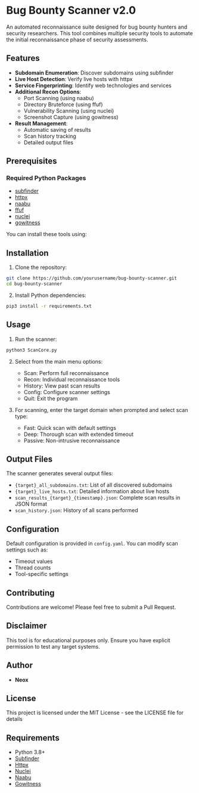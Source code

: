 # Bug Bounty Scanner v2.0

An automated reconnaissance suite designed for bug bounty hunters and security researchers. This tool combines multiple security tools to automate the initial reconnaissance phase of security assessments.

## Features

- **Subdomain Enumeration**: Discover subdomains using subfinder
- **Live Host Detection**: Verify live hosts with httpx
- **Service Fingerprinting**: Identify web technologies and services
- **Additional Recon Options**:
  - Port Scanning (using naabu)
  - Directory Bruteforce (using ffuf)
  - Vulnerability Scanning (using nuclei)
  - Screenshot Capture (using gowitness)
- **Result Management**:
  - Automatic saving of results
  - Scan history tracking
  - Detailed output files

## Prerequisites

### Required Python Packages
- [subfinder](https://github.com/projectdiscovery/subfinder)
- [httpx](https://github.com/projectdiscovery/httpx)
- [naabu](https://github.com/projectdiscovery/naabu)
- [ffuf](https://github.com/ffuf/ffuf)
- [nuclei](https://github.com/projectdiscovery/nuclei)
- [gowitness](https://github.com/sensepost/gowitness)

You can install these tools using:

## Installation

1. Clone the repository:
```bash
git clone https://github.com/yourusername/bug-bounty-scanner.git
cd bug-bounty-scanner
```

2. Install Python dependencies:
```bash
pip3 install -r requirements.txt
```

## Usage

1. Run the scanner:
```bash
python3 ScanCore.py
```

2. Select from the main menu options:
   - Scan: Perform full reconnaissance
   - Recon: Individual reconnaissance tools
   - History: View past scan results
   - Config: Configure scanner settings
   - Quit: Exit the program

3. For scanning, enter the target domain when prompted and select scan type:
   - Fast: Quick scan with default settings
   - Deep: Thorough scan with extended timeout
   - Passive: Non-intrusive reconnaissance

## Output Files

The scanner generates several output files:
- `{target}_all_subdomains.txt`: List of all discovered subdomains
- `{target}_live_hosts.txt`: Detailed information about live hosts
- `scan_results_{target}_{timestamp}.json`: Complete scan results in JSON format
- `scan_history.json`: History of all scans performed

## Configuration

Default configuration is provided in `config.yaml`. You can modify scan settings such as:
- Timeout values
- Thread counts
- Tool-specific settings

## Contributing

Contributions are welcome! Please feel free to submit a Pull Request.

## Disclaimer

This tool is for educational purposes only. Ensure you have explicit permission to test any target systems.

## Author

- **Neox**

## License

This project is licensed under the MIT License - see the LICENSE file for details

## Requirements
- Python 3.8+
- [Subfinder](https://github.com/projectdiscovery/subfinder)
- [Httpx](https://github.com/projectdiscovery/httpx)
- [Nuclei](https://github.com/projectdiscovery/nuclei)
- [Naabu](https://github.com/projectdiscovery/naabu)
- [Gowitness](https://github.com/sensepost/gowitness)